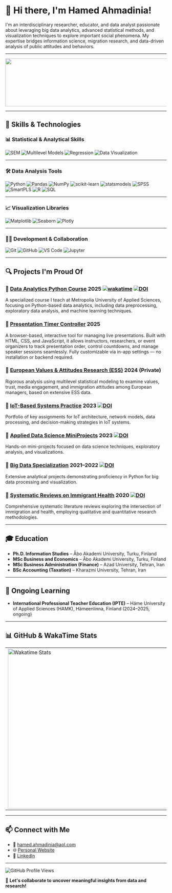 # 👋 Hi there, I'm Hamed Ahmadinia!

I'm an interdisciplinary researcher, educator, and data analyst passionate about leveraging big data analytics, advanced statistical methods, and visualization techniques to explore important social phenomena. My expertise bridges information science, migration research, and data-driven analysis of public attitudes and behaviors.

---

<img src="https://github.com/user-attachments/assets/b7111214-30ff-43a8-9bdc-cd98147480bf" style="pointer-events: none; cursor: default;" width="1000px" height="150px">

---

## 🚀 Skills & Technologies

### 📊 Statistical & Analytical Skills  
![SEM](https://img.shields.io/badge/SEM-Structural%20Equation%20Modeling-blue)
![Multilevel Models](https://img.shields.io/badge/Multilevel_Models-Mixed--Effects_Models-orange)
![Regression](https://img.shields.io/badge/Regression-OLS%2C%20Linear%2C%20Stepwise-brightgreen)
![Data Visualization](https://img.shields.io/badge/Data_Visualization-EDA%2C%20Dashboards-blueviolet)

---

### 🛠️ Data Analysis Tools  
![Python](https://img.shields.io/badge/Python-3776AB?style=flat&logo=python&logoColor=white)
![Pandas](https://img.shields.io/badge/Pandas-150458?style=flat&logo=pandas&logoColor=white)
![NumPy](https://img.shields.io/badge/NumPy-013243?style=flat&logo=numpy&logoColor=white)
![scikit-learn](https://img.shields.io/badge/scikit--learn-F7931E?style=flat&logo=scikitlearn&logoColor=white)
![statsmodels](https://img.shields.io/badge/statsmodels-OpenSource-informational)
![SPSS](https://img.shields.io/badge/SPSS-IBM-blue)
![SmartPLS](https://img.shields.io/badge/SmartPLS-Path_Modeling-lightgrey)
![R](https://img.shields.io/badge/R-276DC3?style=flat&logo=r&logoColor=white)
![SQL](https://img.shields.io/badge/SQL-Data_Querying-9c27b0)

---

### 📈 Visualization Libraries  
![Matplotlib](https://img.shields.io/badge/Matplotlib-007acc?style=flat&logo=matplotlib&logoColor=white)
![Seaborn](https://img.shields.io/badge/Seaborn-Deep%20Statistical%20Graphs-teal)
![Plotly](https://img.shields.io/badge/Plotly-3f4f75?style=flat&logo=plotly&logoColor=white)

---

### 🧑‍💻 Development & Collaboration  
![Git](https://img.shields.io/badge/Git-F05032?style=flat&logo=git&logoColor=white)
![GitHub](https://img.shields.io/badge/GitHub-181717?style=flat&logo=github&logoColor=white)
![VS Code](https://img.shields.io/badge/VS_Code-007ACC?style=flat&logo=visual-studio-code&logoColor=white)
![Jupyter](https://img.shields.io/badge/Jupyter-F37626?style=flat&logo=jupyter&logoColor=white)

---

## 🔍 Projects I'm Proud Of

### 📌 [Data Analytics Python Course](https://github.com/Hamed-Ahmadinia/data-analytics-python-course) 2025  [![wakatime](https://wakatime.com/badge/github/Hamed-Ahmadinia/data-analytics-python-course.svg)](https://wakatime.com/badge/github/Hamed-Ahmadinia/data-analytics-python-course) [![DOI](https://zenodo.org/badge/944119282.svg)](https://doi.org/10.5281/zenodo.15254795)
A specialized course I teach at Metropolia University of Applied Sciences, focusing on Python-based data analytics, including data preprocessing, exploratory data analysis, and machine learning techniques.

### 📌 [Presentation Timer Controller](https://github.com/Hamed-Ahmadinia/presentation-timer-controller) 2025
A browser-based, interactive tool for managing live presentations. Built with HTML, CSS, and JavaScript, it allows instructors, researchers, or event organizers to track presentation order, control countdowns, and manage speaker sessions seamlessly. Fully customizable via in-app settings — no installation or backend required.

### 📌 [European Values & Attitudes Research (ESS)](https://github.com/Hamed-Ahmadinia/ESS_Human_Values_Research) 2024 (Private)
Rigorous analysis using multilevel statistical modeling to examine values, trust, media engagement, and immigration attitudes among European managers, based on extensive ESS data.

### 📌 [IoT-Based Systems Practice](https://github.com/Hamed-Ahmadinia/IoT-Systems-Practicals-2023) 2023 [![DOI](https://zenodo.org/badge/850335990.svg)](https://doi.org/10.5281/zenodo.15254885)
Portfolio of key assignments for IoT architecture, network models, data processing, and decision-making strategies in IoT systems.

### 📌 [Applied Data Science MiniProjects](https://github.com/Hamed-Ahmadinia/Applied-Data-Science-MiniProjects) 2023 [![DOI](https://zenodo.org/badge/869425804.svg)](https://doi.org/10.5281/zenodo.15254860)
Hands-on mini-projects focused on data science techniques, exploratory analysis, and visualizations.

### 📌 [Big Data Specialization](https://github.com/Hamed-Ahmadinia/Bigdata-Specialization_2021-2022) 2021–2022 [![DOI](https://zenodo.org/badge/425120952.svg)](https://doi.org/10.5281/zenodo.15254849)
Extensive analytical projects demonstrating proficiency in Python for big data processing and visualization.

### 📌 [Systematic Reviews on Immigrant Health](https://github.com/Hamed-Ahmadinia/Systematic-Reviews-Immigrant-Health_2020_2023) 2020  [![DOI](https://zenodo.org/badge/758016727.svg)](https://doi.org/10.5281/zenodo.15254828)
Comprehensive systematic literature reviews exploring the intersection of immigration and health, employing qualitative and quantitative research methodologies.

---

## 🎓 Education

- **Ph.D. Information Studies** – Åbo Akademi University, Turku, Finland  
- **MSc Business and Economics** – Åbo Akademi University, Turku, Finland  
- **MSc Business Administration (Finance)** – Azad University, Tehran, Iran  
- **BSc Accounting (Taxation)** – Kharazmi University, Tehran, Iran  

---

## 📘 Ongoing Learning

- **International Professional Teacher Education (IPTE)** – Häme University of Applied Sciences (HAMK), Hämeenlinna, Finland (2024–2025, ongoing)

---

## 📊 GitHub & WakaTime Stats

<table>
  <tr>
    <td>
      <img src="https://wakatime.com/share/@eff3b53b-fa83-46cd-916a-0ee2875d31b6/2e1584da-77a0-41af-96db-d145a22d6617.svg" width="500px" alt="Wakatime Stats"/>
    </td>
    <td>
      <img src="https://github-readme-stats.vercel.app/api?username=Hamed-Ahmadinia&show_icons=true&theme=radical" width="500px" alt="GitHub Stats"/>
    </td>
    <td>
      <img src="https://github-readme-stats.vercel.app/api/top-langs/?username=Hamed-Ahmadinia&layout=compact&theme=radical" width="500px" alt="Top Languages"/>
    </td>
  </tr>
</table>

---

## 📫 Connect with Me

- 📧 [hamed.ahmadinia@aol.com](mailto:hamed.ahmadinia@aol.com)  
- 🌐 [Personal Website](https://www.ahmadinia.fi)  
- 🔗 [LinkedIn](https://www.linkedin.com/in/hamed-ahmadinia/)

---

![GitHub Profile Views](https://komarev.com/ghpvc/?username=Hamed-Ahmadinia&color=brightgreen)

🚀 **Let's collaborate to uncover meaningful insights from data and research!**

